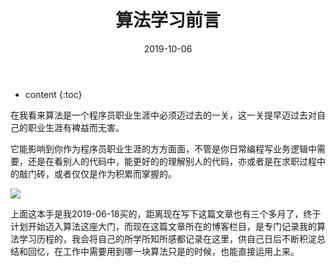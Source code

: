 ﻿---
layout: post
title: "算法学习前言"
date: 2019-10-06
categories: 
tags: introduction
excerpt: 算法的重要性-The Importance of Algorithm
mathjax: true
---

* content
{:toc}

在我看来算法是一个程序员职业生涯中必须迈过去的一关，这一关提早迈过去对自己的职业生涯有裨益而无害。

它能影响到你作为程序员职业生涯的方方面面，不管是你日常编程写业务逻辑中需要，还是在看别人的代码中，能更好的的理解别人的代码，亦或者是在求职过程中的敲门砖，或者仅仅是作为积累而掌握的。

![](https://img3.doubanio.com/view/subject/l/public/s28322244.jpg)

上面这本手是我2019-06-18买的，距离现在写下这篇文章也有三个多月了，终于计划开始迈入算法这座大门，而现在这篇文章所在的博客栏目，是专门记录我的算法学习历程的，我会将自己的所学所知所感都记录在这里，供自己日后不断积淀总结和回忆，在工作中需要用到哪一块算法只是的时候，也能直接运用上来。
